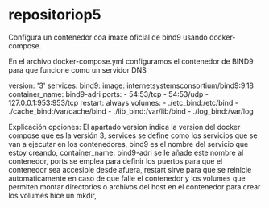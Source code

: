 # repositoriop5

Configura un contenedor coa imaxe oficial de bind9 usando docker-compose.

En el archivo docker-compose.yml configuramos  el  contenedor de BIND9 para que  funcione como un servidor DNS


version: '3'
services:
  bind9:
    image: internetsystemsconsortium/bind9:9.18
    container_name: bind9-adri
    ports:
      - 54:53/tcp
      - 54:53/udp
      - 127.0.0.1:953:953/tcp
    restart: always
    volumes:
     - ./etc_bind:/etc/bind
     - ./cache_bind:/var/cache/bind
     - ./lib_bind:/var/lib/bind
     - ./log_bind:/var/log




Explicación opciones:
El apartado version indica la version del docker compose que es la  versión 3, services se define como los  servicios que se van a ejecutar en los contenedores, bind9 es el nombre del servicio que estoy creando, container_name: bind9-adri  se le añade este nombre al contenedor, ports  se emplea para definir los puertos para que el contenedor sea accesible desde afuera, restart sirve para que se reinicie automaticamente en caso de que falle  el contenedor y los volumes que permiten montar directorios o archivos del host en el contenedor para crear los volumes hice un mkdir,  
